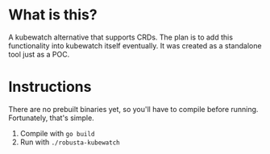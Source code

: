 # What is this?
A kubewatch alternative that supports CRDs. The plan is to add this functionality into kubewatch itself eventually.
It was created as a standalone tool just as a POC.

# Instructions
There are no prebuilt binaries yet, so you'll have to compile before running. Fortunately, that's simple.

1. Compile with `go build`
2. Run with `./robusta-kubewatch`


